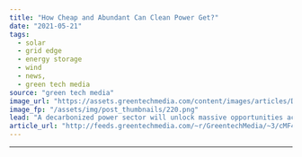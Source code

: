 ```yaml
---
title: "How Cheap and Abundant Can Clean Power Get?"
date: "2021-05-21"
tags: 
  - solar
  - grid edge
  - energy storage
  - wind
  - news,
  - green tech media
source: "green tech media"
image_url: "https://assets.greentechmedia.com/content/images/articles/Down_Market_XL.png"
image_fp: "/assets/img/post_thumbnails/220.png"
lead: "A decarbonized power sector will unlock massive opportunities across nearly every other sector, either via direct electrification or indirect electrification via the production of low-carbon fuels, like green hydrogen. But here’s the rub. Many of the ..."
article_url: "http://feeds.greentechmedia.com/~r/GreentechMedia/~3/cMF4oNX_3Wo/how-cheap-and-abundant-can-clean-power-get"
---
```


---
